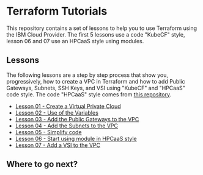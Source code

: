 # Terraform Tutorials

This repository contains a set of lessons to help you to use Terraform using the IBM Cloud Provider. The first 5 lessons use a code "KubeCF" style, lesson 06 and 07 use an HPCaaS style using modules.

## Lessons

The following lessons are a step by step process that show you, progressively, how to create a VPC in Terraform and how to add Public Gateways, Subnets, SSH Keys, and VSI using "KubeCF" and "HPCaaS" code style.
The code "HPCaaS" style comes from [this repository](https://github.com/terraform-ibm-modules/terraform-ibm-vpc).

* [Lesson 01 - Create a Virtual Private Cloud](lesson-01/README.md)
* [Lesson 02 - Use of the Variables](lesson-02/README.md)
* [Lesson 03 - Add the Public Gateways to the VPC](lesson-03/README.md)
* [Lesson 04 - Add the Subnets to the VPC](lesson-04/README.md)
* [Lesson 05 - Simplify code](lesson-05/README.md)
* [Lesson 06 - Start using module in HPCaaS style](lesson-06/README.md)
* [Lesson 07 - Add a VSI to the VPC](lesson-07/README.md)

## Where to go next?


